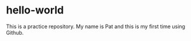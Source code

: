 # hello-world
This is a practice repository.
My name is Pat and this is my first time using Github. 
